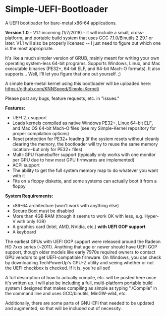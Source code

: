 # Simple-UEFI-Bootloader
A UEFI bootloader for bare-metal x86-64 applications.  
  
**Version 1.0**  - V1.1 incoming (1/7/2018) - it will include a small, cross-platform, and portable build system that uses GCC 7.1.0/Binutils 2.29.1 or later. V1.1 will also be properly licensed -- I just need to figure out which one is the most appropriate.
  
It's like a much simpler version of GRUB, mainly meant for writing your own operating system-less 64-bit programs. Supports Windows, Linux, and Mac executable binaries (PE32+, 64-bit ELF, and 64-bit Mach-O formats). It also supports... Well, I'll let you figure that one out yourself. ;) 
  
A simple bare-metal kernel using this bootloader will be uploaded here:  
https://github.com/KNNSpeed/Simple-Kernel/
  
Please post any bugs, feature requests, etc. in "Issues."  
  
**Features:**
- UEFI 2.x support  
- Loads kernels compiled as native Windows PE32+, Linux 64-bit ELF, and Mac OS 64-bit Mach-O files (see my Simple-Kernel repository for proper compilation options)
- Reset protection for PE32+ loading (if the system resets without cleanly clearing the memory, the bootloader will try to reuse the same memory location--but only for PE32+ files)
- Multi-GPU framebuffer support (typically only works with one monitor per GPU due to how most GPU firmwares are implemented)  
- ACPI support  
- The ability to get the full system memory map to do whatever you want with it  
- Fits on a floppy diskette, and some systems can actually boot it from a floppy  
  
**System Requirements:**  
- x86-64 architecture (won't work with anything else)  
- Secure Boot must be disabled  
- More than 4GB RAM (though it seems to work OK with less, e.g. Hyper-V with only 1GB)  
- A graphics card (Intel, AMD, NVidia, etc.) **with UEFI GOP support**  
- A keyboard  

The earliest GPUs with UEFI GOP support were released around the Radeon HD 7xxx series (~2011). Anything that age or newer should have UEFI GOP support, though older models like early 7970s required owners to contact GPU vendors to get UEFI-compatible firmware. On Windows, you can check by downloading TechPowerUp's GPU-Z utility and seeing whether or not the UEFI checkbox is checked. If it is, you're all set!

A full description of how to actually compile, etc. will be posted here once it's written up. I will also be including a full, multi-platform portable build system I designed that makes compiling as simple as typing ".\Compile" in the command line and uses GCC/binutils, MinGW-w64, etc.
  
Additionally, there are some parts of GNU-EFI that needed to be updated and augmented, so that will be included out of necessity.
